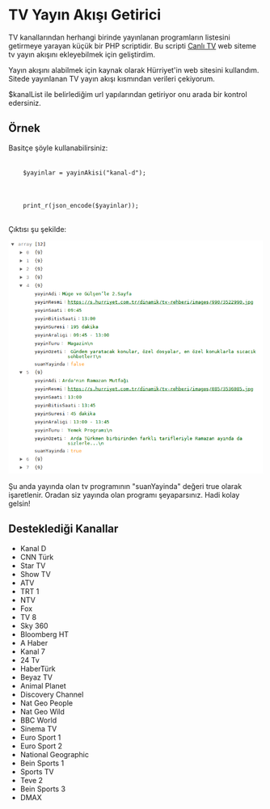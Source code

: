 <h1>TV Yayın Akışı Getirici</h1>
<p>TV kanallarından herhangi birinde yayınlanan programların listesini getirmeye yarayan küçük bir PHP scriptidir. Bu scripti <a href="https://canlitv.eu">Canlı TV</a> web siteme tv yayın akışını ekleyebilmek için geliştirdim.</p>
Yayın akışını alabilmek için kaynak olarak Hürriyet'in web sitesini kullandım. Sitede yayınlanan TV yayın akışı kısmından verileri çekiyorum.</p>
<p>$kanalList ile belirlediğim url yapılarından getiriyor onu arada bir kontrol edersiniz.</p>
<h2>Örnek</h2>
<p>Basitçe şöyle kullanabilirsiniz:</p>
<code language="php">
	$yayinlar = yayinAkisi("kanal-d");
 </code>
 <p></p>
 <code language="php">
	print_r(json_encode($yayinlar));
</code>
<br><p>Çıktısı şu şekilde:</p>
<img src="tvyayinakisi.png"/>
<p>Şu anda yayında olan tv programının "suanYayinda" değeri true olarak işaretlenir. Oradan siz yayında olan programı şeyaparsınız. Hadi kolay gelsin!</p>
<h2>Desteklediği Kanallar</h2>
<ul>
<li>Kanal D</li>
<li>CNN Türk</li>
<li>Star TV</li>
<li>Show TV</li>
<li>ATV</li>
<li>TRT 1</li>
<li>NTV</li>
<li>Fox</li>
<li>TV 8</li>
<li>Sky 360</li>
<li>Bloomberg HT</li>
<li>A Haber</li>
<li>Kanal 7</li>
<li>24 Tv</li>
<li>HaberTürk</li>
<li>Beyaz TV</li>
<li>Animal Planet</li>
<li>Discovery Channel</li>
<li>Nat Geo People</li>
<li>Nat Geo Wild</li>
<li>BBC World</li>
<li>Sinema TV</li>
<li>Euro Sport 1</li>
<li>Euro Sport 2</li>
<li>National Geographic</li>
<li>Bein Sports 1</li>
<li>Sports TV</li>
<li>Teve 2</li>
<li>Bein Sports 3</li>
<li>DMAX</li>
</ul>
